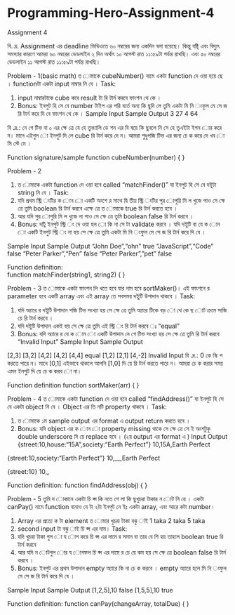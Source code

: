 # Programming-Hero-Assignment-4

Assignment 4

বি. দ্র. Assignment এর deadline ভিডিওতে ৬০ নম্বরের জন্য একদিন বলা হয়েছে। কিন্তু বষ্টিৃ এবং
বিদ্যুৎ সমস্যার কারণে আমরা ৬০ নম্বরের ডেডলাইন ২ দিন অর্থাৎ ১০ আগস্ট রাত ১১:৫৯টা পর্যন্ত রাখছি।
এবং ৫০ নম্বরের ডেডলাইন ১১ আগস্ট রাত ১১:৫৯টা পর্যন্ত রাখছি।

Problem - 1(basic math)
ত োমাকে cubeNumber() নামে একটা function দে ওয়া হয়ে ছে । functionটা একটা input নাম্বার নি বে ।
Task:
1. input নাম্বারটাকে cube করে result টা রি টার্ন করবে ফাংশন থে কে ।
2. Bonus: ইনপুট হি সে বে number টাইপ এর পরি বর্তে অন্য কি ছুদি লে তুমি একটা মি নি ংফুল মে সে জ রি টার্ন
করে দি বে ফাংশন থে কে ।
Sample Input          Sample Output
3                     27
4                     64

বি .দ্র.: নে গে টিভ বা ০ এর ক্ষে ত্রে যে হে তুভ্যালি ডে শন এর বি ষয়ে কি ছুবলে নি সে হে তুএইটা ইগন োর করে ন। মানে এইগুল ো
ইনপুট দি লে cube রি টার্ন করে দে ন। আমরা শুধুপজি টিভ এর জন্য চে ক করে দে খব ো সি স্টে মে ।

Function signature/sample
function cubeNumber(number) {
}

Problem - 2
1. ত োমাকে একটা function দে ওয়া হবে called “matchFinder()” যা ইনপুট হি সে বে দইুটা string নি বে ।
Task:
1. যদি প্রথম স্ট্রি ংটির ক োন ো একটি অংশে র সাথে দ্বি তীয় স্ট্রি ংটির পুর োপুরি মি ল খুজে পাও সে ক্ষে ত্রে তুমি
boolean রি টার্ন করবে এক্ষে ত্রে ত োমাকে true রি টার্ন করতে হবে ।
2. আর যদি পুর োপুরি মি ল খুজে না পাও সে ক্ষে ত্রে তুমি boolean false রি টার্ন করবে ।
3. Bonus: দটিু ইনপুট স্ট্রি ং দে ওয়া হল ো কি না সে টা validate করবে । যদি দইুটি বা যে ক োন ো একটি ইনপুট স্ট্রি ং
না হয় সে ক্ষে ত্রে তুমি একটা মি নি ংফুল মে সে জ রি টার্ন করে দি বে ।

Sample Input               Sample Output
“John Doe”,“ohn”           true
“JavaScript”,“Code”        false
“Peter Parker”,“Pen”       false
“Peter Parker”,”pet”       false

Function definition:  
function matchFinder(string1, string2) {
}

Problem - 3
ত োমাকে একটা ফাংশন লি খতে হবে যার নাম হবে sortMaker()। এই ফাংশনে র parameter হবে একটি array এবং
এই array তে সবসময় দইুটি উপাদান থাকবে ।
Task:
1. যদি অ্যারে র দইুটি উপাদান পজি টিভ সংখ্যা হয় সে ক্ষে ত্রে তুমি অ্যারে টিকে বড় ো থে কে ছ োট ক্রমে সাজি য়ে রি টার্ন
করবে ।
2. যদি দইুটি উপাদান একই হয় সে ক্ষে ত্রে তুমি এই স্ট্রি ং রি টার্ন করবে ঃ “equal”
3. Bonus: যদি অ্যারে র যে ক োন ো একটি উপাদান নে গে টিভ সংখ্যা হয় সে ক্ষে ত্রে তুমি রি টার্ন করবে “Invalid
Input”
Sample Input                    Sample Output

[2,3]                           [3,2]
[4,2]                           [4,2]
[4,4]                           equal
[1,2]                           [2,1]
[4,-2]                          Invalid Input
বি .দ্র.: 0 কে স্কি প করতে পারে ন। মানে [0,1] এইভাবে থাকলে আপনি [1,0] দি য়ে রি টার্ন করতে পারে ন। আমরা চে ক
করার সময় এমন ইনপুট দি য়ে চে ক করব ো না।

Function definition
function sortMaker(arr) {
}

Problem - 4
ত োমাকে একটা function দে ওয়া হবে called “findAddress()” যা ইনপুট হি সে বে একটা object নি বে । Object এর
তি নটি property থাকবে ।
Task:
1. ত োমাকে ১ম sample output এর format এ output return করতে হবে ।
2. Bonus: যদি object এর ক োন ো property missing থাকে সে ক্ষে ত্রে সে ই অংশটুকু double underscore
দি য়ে replace হবে । (২য় output এর format এ )
Input                                   Output
{street:10,house:“15A”,society:“Earth
Perfect”}                                10,15A,Earth Perfect

{street:10,society:“Earth Perfect”}      10,__,Earth Perfect

{street:10}                              10,__,__

Function definition:
function findAddress(obj) {
}

Problem - 5
তুমি দ োকানে একটা চি প্স কি নতে গে লা কি ছুখুচরা টাকার ন োট নি য়ে । একটা canPay() নামে function বানাও যে টা
২টা ইনপুট নে ইঃ একটা array, এবং আরে কটা number।
1. Array এর প্রত্যে ক টা element ত োমার খুচরা টাকা বঝু াই
1 taka
2 taka
5 taka
2. second input টা বঝু াই চি প্স এর দাম।
Task:
1. যদি খুচরা টাকা গুল ো য োগ করে চি প্স এর দামে র সমান বা তার বে শি হয় তাহলে boolean true রি টার্ন
করবে
2. আর যদি ন োটগুল োর য োগফল চি প্স এর দামে র চে য়ে কম হয় সে ক্ষে ত্রে boolean false রি টার্ন করবে ।
3. Bonus: ইনপুট এর প্রথম উপাদান empty অ্যারে কি না চে ক করবে । empty অ্যারে হলে মি নি ংফুল মে সে জ
রি টার্ন করে দি বে ।

Sample Input                           Sample Output
[1,2,5],10                             false
[1,5,5],10                             true

Function definition:
function canPay(changeArray, totalDue) {
}
